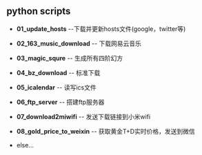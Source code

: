 ## python scripts

- **01_update_hosts** --下载并更新hosts文件(google，twitter等)

- **02_163_music_download** -- 下载网易云音乐

- **03_magic_squre** -- 生成所有四阶幻方

- **04_bz_download** -- 标准下载

- **05_icalendar** -- 读写ics文件

- **06_ftp_server** -- 搭建ftp服务器

- **07_download2miwifi** -- 发送下载链接到小米wifi

- **08_gold_price_to_weixin** -- 获取黄金T+D实时价格，发送到微信

- else...